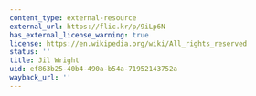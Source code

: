 ```yaml
---
content_type: external-resource
external_url: https://flic.kr/p/9iLp6N
has_external_license_warning: true
license: https://en.wikipedia.org/wiki/All_rights_reserved
status: ''
title: Jil Wright
uid: ef863b25-40b4-490a-b54a-71952143752a
wayback_url: ''
---
```

